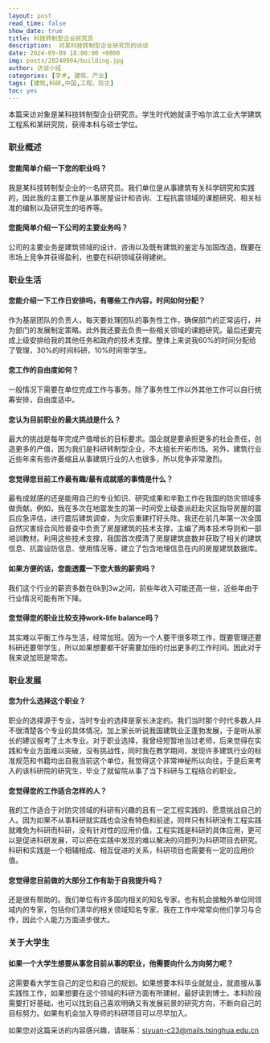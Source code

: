 ```yaml
---
layout: post
read_time: false
show_date: true
title: 科技转制型企业研究员
description:  对某科技转制型企业研究员的访谈
date: 2024-09-09 18:00:00 +0800
img: posts/20240904/building.jpg
author: 访谈小组
categories: [学术, 建筑，产业]
tags: [建筑,科研,中国,工程，防灾]
toc: yes
---
```

本篇采访对象是某科技转制型企业研究员。学生时代她就读于哈尔滨工业大学建筑工程系和某研究院，获得本科与硕士学位。

### 职业概述

#### 您能简单介绍一下您的职业吗？
我是某科技转制型企业的一名研究员。我们单位是从事建筑有关科学研究和实践的，因此我的主要工作是从事房屋设计和咨询、工程抗震领域的课题研究、相关标准的编制以及研究生的培养等。

#### 您能简单介绍一下公司的主要业务吗？
公司的主要业务是建筑领域的设计、咨询以及既有建筑的鉴定与加固改造。既要在市场上竞争并获得盈利，也要在科研领域获得建树。


### 职业生活

#### 您能介绍一下工作日安排吗，有哪些工作内容，时间如何分配？
作为基层团队的负责人，每天要处理团队的事务性工作，确保部门的正常运行，并为部门的发展制定策略。此外我还要去负责一些相关领域的课题研究。最后还要完成上级安排给我的其他任务和政府的技术支撑。整体上来说我60%的时间分配给了管理，30%的时间科研，10%时间带学生。

#### 您工作的自由度如何？
一般情况下需要在单位完成工作与事务。除了事务性工作以外其他工作可以自行统筹安排，自由度适中。

#### 您认为目前职业的最大挑战是什么？
最大的挑战是每年完成产值增长的目标要求。国企就是要承担更多的社会责任，创造更多的产值，因为我们是科研转制型企业，不太擅长开拓市场。另外，建筑行业近些年来有些许萎缩且从事建筑行业的人也很多，所以竞争非常激烈。

#### 您觉得您目前工作最有趣/最有成就感的事情是什么？
最有成就感的还是能用自己的专业知识、研究成果和辛勤工作在我国的防灾领域多做贡献。例如，我在多次在地震发生的第一时间受上级委派赶赴灾区指导房屋的震后应急评估，进行震后建筑调查，为灾后重建打好头阵。我还在前几年第一次全国自然灾害综合风险普查中负责了房屋建筑的技术支撑，主编了两本技术导则和一部培训教材。利用这些技术支撑，我国首次摸清了房屋建筑底数并获取了相关的建筑信息、抗震设防信息、使用情况等，建立了包含地理信息在内的房屋建筑数据库。

#### 如果方便的话，您能透露一下您大致的薪资吗？
我们这个行业的薪资多数在6k到3w之间，前些年收入可能还高一些，近些年由于行业情况可能有所下降。

#### 您觉得您的职业比较支持work-life balance吗？
其实难以平衡工作与生活，经常加班。因为一个人要干很多项工作，既要管理还要科研还要带学生，所以如果想要都干好需要加倍的付出更多的工作时间。因此对于我来说加班是常态。

### 职业发展

#### 您为什么选择这个职业？
职业的选择源于专业，当时专业的选择是家长决定的。我们当时那个时代多数人并不很清楚各个专业的具体情况，加上家长听说我国建筑业正蓬勃发展，于是听从家长的建议报考了土木专业。对于职业选择，我曾经短暂地当过老师，后来觉得在实践和专业方面难以突破，没有挑战性，同时我在教学期间，发现许多建筑行业的标准规范和书籍均出自我当前这个单位，我觉得这个非常神秘所以向往，于是后来考入的该科研院的研究生，毕业了就留院从事了当下科研与工程结合的职业。

#### 您觉得您的工作适合怎样的人？
我的工作适合于对防灾领域的科研有兴趣的且有一定工程实践的、愿意挑战自己的人。因为如果不从事科研就实践也会没有特色和前途，同样只有科研没有工程实践就难免为科研而科研，没有针对性的应用价值，工程实践是科研的具体应用，更可以是促进科研发展，可以把在实践中发现的难以解决的问题列为科研项目去研究。科研和实践是一个相辅相成、相互促进的关系，科研项目也需要有一定的应用价值。

#### 您觉得您目前做的大部分工作有助于自我提升吗？
还是很有帮助的。我们单位有许多国内相关的知名专家，也有机会接触外单位同领域内的专家，包括你们清华的相关领域知名专家，我在工作中常常向他们学习与合作，因此个人能力方面进步很大。

### 关于大学生

#### 如果一个大学生想要从事您目前从事的职业，他需要向什么方向努力呢？
这需要看大学生自己的定位和自己的规划。如果想要本科毕业就就业，就直接从事实践性工作，如果想要在这个领域的科研方面有所建树，最好读到博士。本科阶段需要打好基础，也可以找到自己喜欢明确又有发展前景的研究方向，不断向自己的目标努力。如果有机会加入导师的科研项目可以尽早加入。

如果您对这篇采访的内容感兴趣，请联系：siyuan-c23@mails.tsinghua.edu.cn